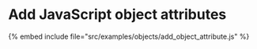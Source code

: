 # Add JavaScript object attributes

{% embed include file="src/examples/objects/add_object_attribute.js" %}
